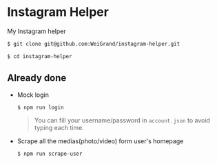 # Instagram Helper

My Instagram helper

```bash
$ git clone git@github.com:WeiGrand/instagram-helper.git

$ cd instagram-helper
```

## Already done

- Mock login

  ```bash
  $ npm run login
  ```
  
  > You can fill your username/password in `account.json` to avoid typing each time.

- Scrape all the medias(photo/video) form user's homepage

  ```bash
  $ npm run scrape-user
  ```
